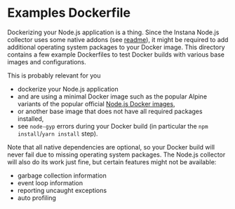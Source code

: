Examples Dockerfile
===================

Dockerizing your Node.js application is a thing. Since the Instana Node.js collector uses some native addons (see [readme](https://www.ibm.com/docs/en/instana-observability/current?topic=nodejs-collector-installation#native-add-ons)), it might be required to add additional operating system packages to your Docker image. This directory contains a few example Dockerfiles to test Docker builds with various base images and configurations.

This is probably relevant for you
- dockerize your Node.js application
- and are using a minimal Docker image such as the popular Alpine variants of the popular official [Node.js Docker images](https://hub.docker.com/_/node/),
- or another base image that does not have all required packages installed,
- see `node-gyp` errors during your Docker build (in particular the `npm install`/`yarn install` step).

Note that all native dependencies are optional, so your Docker build will never fail due to missing operating system packages. The Node.js collector will also do its work just fine, but certain features might not be available:
- garbage collection information
- event loop information
- reporting uncaught exceptions
- auto profiling
